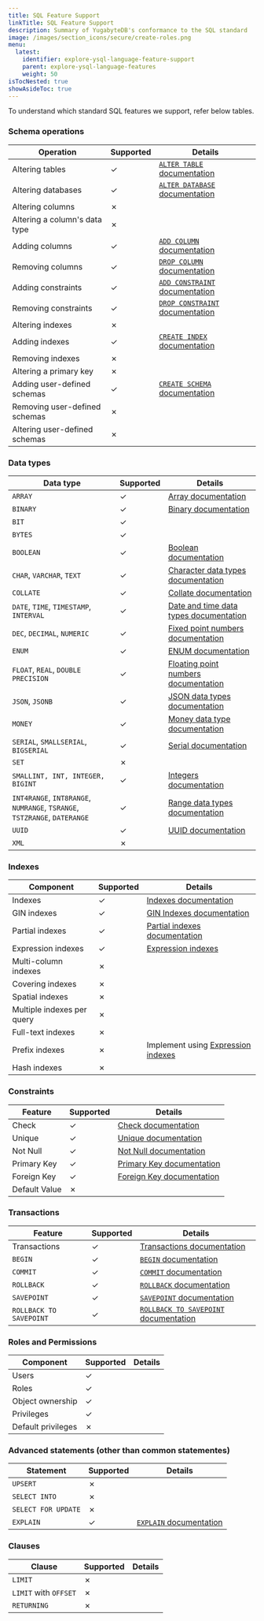 ```yaml
---
title: SQL Feature Support
linkTitle: SQL Feature Support
description: Summary of YugabyteDB's conformance to the SQL standard
image: /images/section_icons/secure/create-roles.png
menu:
  latest:
    identifier: explore-ysql-language-feature-support
    parent: explore-ysql-language-features
    weight: 50
isTocNested: true
showAsideToc: true
---
```

To understand which standard SQL features we support, refer below tables.

### Schema operations

 Operation | Supported | Details
-----------|-----------|---------
Altering tables | ✓ | [`ALTER TABLE`  documentation](https://docs.yugabyte.com/latest/api/ysql/the-sql-language/statements/ddl_alter_table/)
 Altering databases | ✓ | [`ALTER DATABASE` documentation](https://docs.yugabyte.com/latest/api/ysql/the-sql-language/statements/ddl_alter_db/)
 Altering columns | ✗ | 
 Altering a column's data type | ✗ | 
 Adding columns | ✓ | [`ADD COLUMN` documentation](https://docs.yugabyte.com/latest/api/ysql/the-sql-language/statements/ddl_alter_table/#add-column-column-name-data-type-constraint-constraints)
 Removing columns | ✓ | [`DROP COLUMN` documentation](https://docs.yugabyte.com/latest/api/ysql/the-sql-language/statements/ddl_alter_table/#drop-column-column-name-restrict-cascade)
 Adding constraints | ✓ | [`ADD CONSTRAINT` documentation](https://docs.yugabyte.com/latest/api/ysql/the-sql-language/statements/ddl_alter_table/#add-alter-table-constraint-constraints)
 Removing constraints | ✓ | [`DROP CONSTRAINT` documentation](https://docs.yugabyte.com/latest/api/ysql/the-sql-language/statements/ddl_alter_table/#drop-constraint-constraint-name-restrict-cascade)
 Altering indexes | ✗ | 
 Adding indexes | ✓ | [`CREATE INDEX` documentation](https://docs.yugabyte.com/latest/api/ysql/the-sql-language/statements/ddl_create_index/)
 Removing indexes | ✗ | 
 Altering a primary key | ✗ | 
 Adding user-defined schemas | ✓ |  [`CREATE SCHEMA` documentation](https://docs.yugabyte.com/latest/api/ysql/the-sql-language/statements/ddl_create_schema/)
 Removing user-defined schemas | ✗ | 
 Altering user-defined schemas | ✗ |
 
### Data types

 Data type | Supported | Details
-----------|-----------|---------
 `ARRAY` | ✓ | [Array documentation](https://docs.yugabyte.com/latest/api/ysql/datatypes/type_array/)
 `BINARY` | ✓ | [Binary documentation](https://docs.yugabyte.com/latest/api/ysql/datatypes/type_binary/)
 `BIT` | ✓ |  
 `BYTES` | ✓ | 
 `BOOLEAN` | ✓ | [Boolean documentation](https://docs.yugabyte.com/latest/api/ysql/datatypes/type_bool/)
 `CHAR`, `VARCHAR`, `TEXT` | ✓ | [Character data types documentation](https://docs.yugabyte.com/latest/api/ysql/datatypes/type_character/)
 `COLLATE` | ✓ | [Collate documentation](https://docs.yugabyte.com/latest/explore/ysql-language-features/advanced-features/collations/#root)
 `DATE`, `TIME`, `TIMESTAMP`, `INTERVAL` | ✓ | [Date and time data types documentation](https://docs.yugabyte.com/latest/api/ysql/datatypes/type_datetime/)
 `DEC`, `DECIMAL`, `NUMERIC` | ✓ | [ Fixed point numbers documentation](https://docs.yugabyte.com/latest/api/ysql/datatypes/type_numeric/#fixed-point-numbers)
 `ENUM` | ✓ |[ENUM documentation](https://docs.yugabyte.com/latest/explore/ysql-language-features/data-types/#enumerations-enum-type)
 `FLOAT`, `REAL`, `DOUBLE PRECISION` | ✓ | [Floating point numbers documentation](https://docs.yugabyte.com/latest/api/ysql/datatypes/type_numeric/)
 `JSON`, `JSONB` | ✓ | [JSON data types documentation](https://docs.yugabyte.com/latest/api/ysql/datatypes/type_json/)
 `MONEY` | ✓ | [Money data type documentation](https://docs.yugabyte.com/latest/api/ysql/datatypes/type_money/)
 `SERIAL`, `SMALLSERIAL`, `BIGSERIAL`| ✓ | [Serial documentation](https://docs.yugabyte.com/latest/api/ysql/datatypes/type_serial/)
 `SET`| ✗ | 
 `SMALLINT, INT, INTEGER, BIGINT` | ✓ | [Integers documentation](https://docs.yugabyte.com/latest/api/ysql/datatypes/type_numeric/)
 `INT4RANGE`, `INT8RANGE`, `NUMRANGE`, `TSRANGE`, `TSTZRANGE`, `DATERANGE` | ✓ | [Range data types documentation](https://docs.yugabyte.com/latest/api/ysql/datatypes/type_range/)
 `UUID` | ✓ | [UUID documentation](https://docs.yugabyte.com/latest/api/ysql/datatypes/type_uuid/)
 `XML`| ✗ | 
 
### Indexes

 Component | Supported |  Details
-----------|-----------|---------
 Indexes | ✓ | [Indexes documentation](https://docs.yugabyte.com/latest/explore/indexes-constraints/overview/)
 GIN indexes | ✓ | [GIN Indexes documentation](https://docs.yugabyte.com/latest/explore/indexes-constraints/gin/)
 Partial indexes | ✓ | [Partial indexes documentation](https://docs.yugabyte.com/latest/explore/indexes-constraints/partial-index-ysql/)
 Expression indexes | ✓ | [Expression indexes](https://docs.yugabyte.com/latest/explore/indexes-constraints/expression-index-ysql/)
 Multi-column indexes | ✗  |
 Covering indexes | ✗  | 
 Spatial indexes | ✗  |
 Multiple indexes per query | ✗ |
 Full-text indexes | ✗ | 
 Prefix indexes | ✗ | Implement using [Expression indexes](https://docs.yugabyte.com/latest/explore/indexes-constraints/expression-index-ysql/)
 Hash indexes | ✗ | 
 
### Constraints

 Feature | Supported |  Details
-----------|-----------|---------
 Check | ✓ | [Check documentation](https://docs.yugabyte.com/latest/explore/indexes-constraints/other-constraints/#check-constraint)
 Unique | ✓ | [Unique documentation](https://docs.yugabyte.com/latest/explore/indexes-constraints/other-constraints/#unique-constraint)
 Not Null | ✓ | [Not Null documentation](https://docs.yugabyte.com/latest/explore/indexes-constraints/other-constraints/#not-null-constraint)
 Primary Key | ✓ | [Primary Key documentation](https://docs.yugabyte.com/latest/explore/indexes-constraints/primary-key-ysql/)
 Foreign Key | ✓ | [Foreign Key documentation](https://docs.yugabyte.com/latest/explore/indexes-constraints/foreign-key-ysql/)
 Default Value | ✗ | 

### Transactions

 Feature | Supported | Details
-----------|-----------|---------
 Transactions | ✓ | [Transactions documentation](https://docs.yugabyte.com/latest/explore/transactions/)
 `BEGIN` | ✓ | [`BEGIN` documentation](https://docs.yugabyte.com/latest/api/ysql/the-sql-language/statements/txn_begin/)
 `COMMIT` | ✓ | [`COMMIT` documentation](https://docs.yugabyte.com/latest/api/ysql/the-sql-language/statements/txn_commit/)
 `ROLLBACK` | ✓ | [`ROLLBACK` documentation](https://docs.yugabyte.com/latest/api/ysql/the-sql-language/statements/txn_rollback/)
 `SAVEPOINT` | ✓ |  [`SAVEPOINT` documentation](https://docs.yugabyte.com/latest/api/ysql/the-sql-language/statements/savepoint_create/)
 `ROLLBACK TO SAVEPOINT` | ✓ |  [`ROLLBACK TO SAVEPOINT` documentation](https://docs.yugabyte.com/latest/api/ysql/the-sql-language/statements/savepoint_create/)

### Roles and Permissions

 Component | Supported | Details
-----------|-----------|---------
 Users | ✓ | 
 Roles | ✓ | 
 Object ownership | ✓ | 
 Privileges | ✓ | 
 Default privileges | ✗ |
 
### Advanced statements (other than common statementes)

Statement | Supported |  Details
-----------|-----------|---------
 `UPSERT` | ✗ | 
 `SELECT INTO` | ✗|
 `SELECT FOR UPDATE` | ✗ | 
 `EXPLAIN` | ✓ | [`EXPLAIN` documentation](https://docs.yugabyte.com/latest/api/ysql/the-sql-language/statements/perf_explain)

### Clauses

 Clause | Supported | Details
-----------|-----------|---------
 `LIMIT` | ✗ | 
 `LIMIT` with `OFFSET` | ✗ | 
 `RETURNING` | ✗ | 
